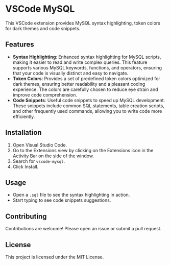 # VSCode MySQL

This VSCode extension provides MySQL syntax highlighting, token colors for dark themes and code snippets.

## Features

- **Syntax Highlighting**: Enhanced syntax highlighting for MySQL scripts, making it easier to read and write complex queries. This feature supports various MySQL keywords, functions, and operators, ensuring that your code is visually distinct and easy to navigate.
- **Token Colors**: Provides a set of predefined token colors optimized for dark themes, ensuring better readability and a pleasant coding experience. The colors are carefully chosen to reduce eye strain and improve code comprehension.
- **Code Snippets**: Useful code snippets to speed up MySQL development. These snippets include common SQL statements, table creation scripts, and other frequently used commands, allowing you to write code more efficiently.

## Installation

1. Open Visual Studio Code.
2. Go to the Extensions view by clicking on the Extensions icon in the Activity Bar on the side of the window.
3. Search for `vscode-mysql`.
4. Click Install.

## Usage

- Open a `.sql` file to see the syntax highlighting in action.
- Start typing to see code snippets suggestions.

## Contributing

Contributions are welcome! Please open an issue or submit a pull request.

## License

This project is licensed under the MIT License.
